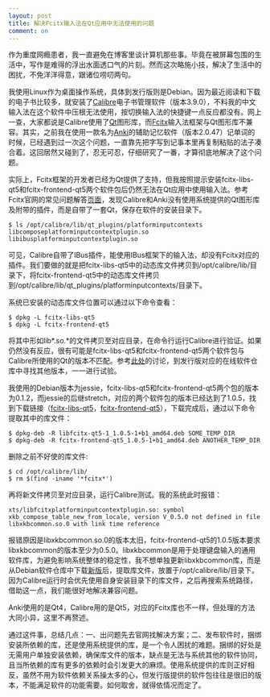 ```yaml
---
layout: post
title: 解决Fcitx输入法在Qt应用中无法使用的问题
comment: on
---
```


作为重度网瘾患者，我一直避免在博客里谈计算机那些事。毕竟在被屏幕包围的生活中，写作是难得的浮出水面透口气的片刻。然而这次略施小技，解决了生活中的困扰，不免洋洋得意，跟诸位唠叨两句。

<!--excerpt-->

我使用Linux作为桌面操作系统，具体到发行版则是Debian。因为最近阅读和下载的电子书比较多，就安装了[Calibre](https://calibre-ebook.com/)电子书管理软件（版本3.9.0），不料我的中文输入法在这个软件中压根无法使用，按切换输入法的快捷键一点反应都没有。网上一查，大家都说是Calibre使用了[Qt](https://www.qt.io/)图形库，而[Fcitx](https://fcitx-im.org/wiki/Fcitx)输入法框架与Qt图形库不兼容。其实，之前我在使用一款名为[Anki](https://apps.ankiweb.net/)的辅助记忆软件（版本2.0.47）记单词的时候，已经遇到过一次这个问题，一直靠先把字写到记事本里再复制粘贴的法子凑合着。这回居然又碰到了，忍无可忍，仔细研究了一番，才算彻底地解决了这个问题。

实际上，Fcitx框架的开发者已经为Qt提供了支持，但我按照提示安装fcitx-libs-qt5和fcitx-frontend-qt5两个软件包后仍然无法在Qt应用中使用输入法。参考Fcitx官网的常见问题解答[页面](https://fcitx-im.org/wiki/FAQ#Is_it_a_Qt_application_that_bundles_its_own_Qt_library.3F)，发现Calibre和Anki没有使用系统提供的Qt图形库及附带的插件，而是自带了一套Qt，保存在软件的安装目录下。
```
$ ls /opt/calibre/lib/qt_plugins/platforminputcontexts
libcomposeplatforminputcontextplugin.so  libibusplatforminputcontextplugin.so
```

可见，Calibre自带了IBus插件，能使用IBus框架下的输入法，却没有Fcitx对应的插件。我们要做的就是把fcitx-libs-qt5中的动态库文件拷贝到/opt/calibre/lib/目录下，将fcitx-frontend-qt5中的动态库文件拷贝到/opt/calibre/lib/qt_plugins/platforminputcontexts/目录下。

系统已安装的动态库文件位置可以通过以下命令查看：
```
$ dpkg -L fcitx-libs-qt5
$ dpkg -L fcitx-frontend-qt5
```
将其中形如lib\*.so.\*的文件拷贝至对应目录，在命令行运行Calibre进行验证。如果仍然没有反应，很有可能是fcitx-libs-qt5和fcitx-frontend-qt5两个软件包与Calibre所使用的Qt的版本不匹配。参考[此处](https://groups.google.com/forum/#!topic/fcitx/9e4TI39_4sk)的讨论，到发行版对应的在线软件仓库中寻找其他版本，一一进行试验。

我使用的Debian版本为jessie，fcitx-libs-qt5和fcitx-frontend-qt5两个包的版本为0.1.2，而jessie的后继stretch，对应的两个软件包的版本已经达到了1.0.5，找到下载链接（[fcitx-libs-qt5](https://packages.debian.org/stretch/libfcitx-qt5-1)，[fcitx-frontend-qt5](https://packages.debian.org/stretch/fcitx-frontend-qt5)），下载完成后，通过以下命令提取其中的库文件：
```
$ dpkg-deb -R libfcitx-qt5-1_1.0.5-1+b1_amd64.deb SOME_TEMP_DIR
$ dpkg-deb -R fcitx-frontend-qt5_1.0.5-1+b1_amd64.deb ANOTHER_TEMP_DIR
```

删除之前不好使的库文件:
```
$ cd /opt/calibre/lib/
$ rm $(find -iname '*fcitx*')
```
再将新文件拷贝至对应目录，运行Calibre测试。我的系统此时报错：
```
xts/libfcitxplatforminputcontextplugin.so: symbol xkb_compose_table_new_from_locale, version V_0.5.0 not defined in file libxkbcommon.so.0 with link time reference
```
报错原因是libxkbcommon.so.0的版本太旧，fcitx-frontend-qt5的1.0.5版本要求libxkbcommon的版本至少为0.5.0。libxkbcommon是用于处理键盘输入的通用软件库，为避免影响系统整体的稳定性，我不想单独更新libxkbcommon库，而是从Debian软件仓库中下载[新版](https://packages.debian.org/stretch/libxkbcommon0)后，提取库文件，放置于/opt/calibre/lib/目录下。因为Calibre运行时会优先使用自身安装目录下的库文件，之后再搜索系统路径，借助这一点，我们能很好地解决兼容问题。

Anki使用的是Qt4，Calibre用的是Qt5，对应的Fcitx库也不一样，但处理的方法大同小异，这里不再赘述。

通过这件事，总结几点：一、出问题先去官网找解决方案；二、发布软件时，捆绑安装所依赖的库，还是使用系统提供的库，是一个令人困扰的难题。捆绑的好处是无需用户单独安装依赖，确保库文件的版本，缺点是无法与系统其他的软件协同，且当所依赖的库有更多的依赖时会引发更大的麻烦。使用系统提供的库则正好相反，虽然不用为软件依赖关系操太多的心，但发行版提供的软件包往往是很旧的版本，不能满足软件的功能需要。如何取舍，就得依情况而定了。
